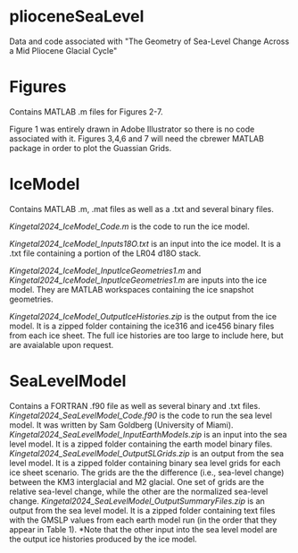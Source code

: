 # plioceneSeaLevel
Data and code associated with "The Geometry of Sea-Level Change Across a Mid Pliocene Glacial Cycle"

# Figures
Contains MATLAB .m files for Figures 2-7. 

Figure 1 was entirely drawn in Adobe Illustrator so there is no code associated with it. Figures 3,4,6 and 7 will need the cbrewer MATLAB package in order to plot the Guassian Grids.

# IceModel
Contains MATLAB .m, .mat files as well as a .txt and several binary files. 

_Kingetal2024_IceModel_Code.m_ is the code to run the ice model. 

_Kingetal2024_IceModel_Inputs18O.txt_ is an input into the ice model. It is a .txt file containing a portion of the LR04 d18O stack. 

_Kingetal2024_IceModel_InputIceGeometries1.m_ and _Kingetal2024_IceModel_InputIceGeometries1.m_ are inputs into the ice model. They are MATLAB workspaces containing the ice snapshot geometries.

_Kingetal2024_IceModel_OutputIceHistories.zip_ is the output from the ice model. It is a zipped folder containing the ice316 and ice456 binary files from each ice sheet. The full ice histories are too large to include here, but are avaialable upon request.

# SeaLevelModel
Contains a FORTRAN .f90 file as well as several binary and .txt files.
_Kingetal2024_SeaLevelModel_Code.f90_ is the code to run the sea level model. It was written by Sam Goldberg (University of Miami).
_Kingetal2024_SeaLevelModel_InputEarthModels.zip_ is an input into the sea level model. It is a zipped folder containing the earth model binary files. 
_Kingetal2024_SeaLevelModel_OutputSLGrids.zip_ is an output from the sea level model. It is a zipped folder containing binary sea level grids for each ice sheet scenario. The grids are the the difference (i.e., sea-level change) between the KM3 interglacial and M2 glacial. One set of grids are the relative sea-level change, while the other are the normalized sea-level change.
_Kingetal2024_SeaLevelModel_OutputSummaryFiles.zip_ is an output from the sea level model. It is a zipped folder containing text files with the GMSLP values from each earth model run (in the order that they appear in Table 1).
*Note that the other input into the sea level model are the output ice histories produced by the ice model.

